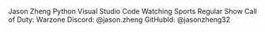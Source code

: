 Jason Zheng
Python
Visual Studio Code
Watching Sports
Regular Show
Call of Duty: Warzone
Discord: @jason.zheng
GitHubId: @jasonzheng32
